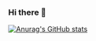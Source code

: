 ### Hi there 👋

[![Anurag's GitHub stats](https://github-readme-stats.vercel.app/api?username=BenParisot)](https://github.com/anuraghazra/github-readme-stats)

<!--
**BenParisot/BenParisot** is a ✨ _special_ ✨ repository because its `README.md` (this file) appears on your GitHub profile.

Here are some ideas to get you started:

- 🔭 I’m currently working on ...
- 🌱 I’m currently learning ...
- 👯 I’m looking to collaborate on ...
- 🤔 I’m looking for help with ...
- 💬 Ask me about ...
- 📫 How to reach me: ...
- 😄 Pronouns: ...
- ⚡ Fun fact: ...
-->
